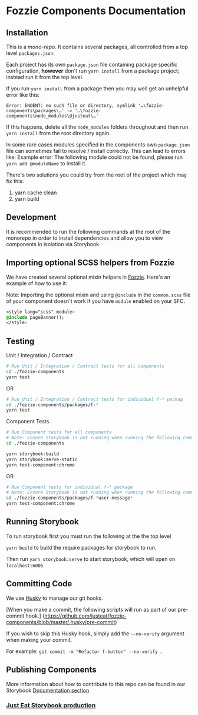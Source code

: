 # Fozzie Components Documentation


## Installation

This is a _mono-repo_.  It contains several packages, all controlled from a top level `packages.json`.

Each project has its own `package.json` file containing package specific configuration, **however** don't run `yarn install` from a package project; instead run it from the top level.

If you run `yarn install` from a package then you may well get an unhelpful error like this:

```none
Error: ENOENT: no such file or directory, symlink '…\fozzie-components\packages\…' -> '…\fozzie-components\node_modules\@justeat\…'
```

If this happens, delete all the `node_modules` folders throughout and then run `yarn install` from the root directory again.

In some rare cases modules specified in the components own `package.json` file can sometimes fail to resolve / install correctly. This can lead to errors like:
Example error: The following module could not be found, please run `yarn add @moduleName` to install it.

There's two solutions you could try from the root of the project which may fix this:

1. yarn cache clean
2. yarn build


## Development
It is recommended to run the following commands at the root of the monorepo in order to install dependencies and allow you to view components in isolation via Storybook.

## Importing optional SCSS helpers from Fozzie
We have created several optional mixin helpers in [Fozzie](https://github.com/justeat/fozzie/tree/master/src/scss/components/optional).
Here's an example of how to use it:

Note: Importing the optional mixin and using `@include` in the `common.scss` file of your component doesn't work if you have `module` enabled on your SFC.

```sass
<style lang="scss" module>
@include pageBanner();
</style>
```

## Testing
Unit / Integration / Contract

```bash
# Run Unit / Integration / Contract tests for all components
cd ./fozzie-components
yarn test
```

OR

```bash
# Run Unit / Integration / Contract tests for individual f-* packag
cd ./fozzie-components/packages/f-*
yarn test
```

Component Tests
```bash
# Run Component tests for all components
# Note: Ensure Storybook is not running when running the following commands
cd ./fozzie-components

yarn storybook:build
yarn storybook:serve-static
yarn test-component:chrome
```

OR

```bash
# Run Component tests for individual f-* package
# Note: Ensure Storybook is not running when running the following commands
cd ./fozzie-components/packages/f-*user-message*
yarn test-component:chrome
```

## Running Storybook

To run storybook first you must run the following at the the top level

`yarn build` to build the require packages for storybook to run.

Then run `yarn storybook:serve` to start storybook, which will open on `localhost:6006`.

## Committing Code

We use [Husky](https://github.com/typicode/husky) to manage our git hooks.

[When you make a commit, the following scripts will run as part of our pre-commit hook.] (https://github.com/justeat/fozzie-components/blob/master/.husky/pre-commit)

If you wish to skip this Husky hook, simply add the `--no-verify` argument when making your commit.

For example: `git commit -m "Refactor f-button" --no-verify `.

## Publishing Components

More information about how to contribute to this repo can be found in our Storybook [Documentation section](https://justeat.github.io/fozzie-components/@justeat/storybook/index.html?path=/story/documentation-getting-started-contributing--page)

### [Just Eat Storybook production](https://justeat.github.io/fozzie-components/@justeat/storybook/index.html)